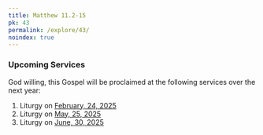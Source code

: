 ```yaml
---
title: Matthew 11.2-15
pk: 43
permalink: /explore/43/
noindex: true
---
```


### Upcoming Services

God willing, this Gospel will be proclaimed at the following services over the next year:


1. Liturgy on [February, 24, 2025](https://orthocal.info/readings/gregorian/2025/02/24/)
1. Liturgy on [May, 25, 2025](https://orthocal.info/readings/gregorian/2025/05/25/)
1. Liturgy on [June, 30, 2025](https://orthocal.info/readings/gregorian/2025/06/30/)
